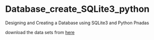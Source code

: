 # Database_create_SQLite3_python
Designing and Creating a Database using SQLite3 and Python Pnadas

download the data sets from [here](https://www.retrosheet.org/)
